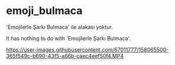 # emoji_bulmaca

'Emojilerle Şarkı Bulmaca' ile alakası yoktur.

It has nothing to do with 'Emojilerle Şarkı Bulmaca'.


https://user-images.githubusercontent.com/67011777/158065500-365f549c-b690-43f5-a66b-caec4eef50f4.MP4

